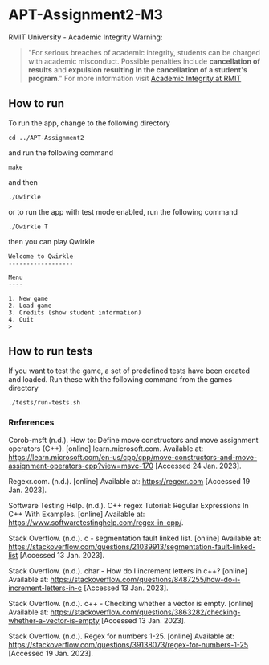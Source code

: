 # APT-Assignment2-M3

RMIT University - Academic Integrity Warning:
> "For serious breaches of academic integrity, students can be charged with academic misconduct. Possible penalties include **cancellation of results** and **expulsion resulting in the cancellation of a student's program**."
For more information visit [Academic Integrity at RMIT](https://www.rmit.edu.au/students/my-course/assessment-results/academic-integrity)

## How to run

To run the app, change to the following directory

```
cd ../APT-Assignment2
```

and run the following command

```
make
```

and then

```
./Qwirkle  
```

or to run the app with test mode enabled, run the following command

```
./Qwirkle T
```

then you can play Qwirkle

```
Welcome to Qwirkle
------------------

Menu
----

1. New game
2. Load game
3. Credits (show student information)
4. Quit
> 
```

## How to run tests

If you want to test the game, a set of predefined tests have been created and loaded. Run these with the following command from the games directory

```
./tests/run-tests.sh  
```

### References

Corob-msft (n.d.). How to: Define move constructors and move assignment operators (C++). [online] learn.microsoft.com. Available at: https://learn.microsoft.com/en-us/cpp/cpp/move-constructors-and-move-assignment-operators-cpp?view=msvc-170 [Accessed 24 Jan. 2023].

Regexr.com. (n.d.). [online] Available at: https://regexr.com [Accessed 19 Jan. 2023].

Software Testing Help. (n.d.). C++ regex Tutorial: Regular Expressions In C++ With Examples. [online] Available at: https://www.softwaretestinghelp.com/regex-in-cpp/.

Stack Overflow. (n.d.). c - segmentation fault linked list. [online] Available at: https://stackoverflow.com/questions/21039913/segmentation-fault-linked-list [Accessed 13 Jan. 2023].

Stack Overflow. (n.d.). char - How do I increment letters in c++? [online] Available at: https://stackoverflow.com/questions/8487255/how-do-i-increment-letters-in-c [Accessed 13 Jan. 2023].

Stack Overflow. (n.d.). c++ - Checking whether a vector is empty. [online] Available at: https://stackoverflow.com/questions/3863282/checking-whether-a-vector-is-empty [Accessed 13 Jan. 2023].

Stack Overflow. (n.d.). Regex for numbers 1-25. [online] Available at: https://stackoverflow.com/questions/39138073/regex-for-numbers-1-25 [Accessed 19 Jan. 2023].

